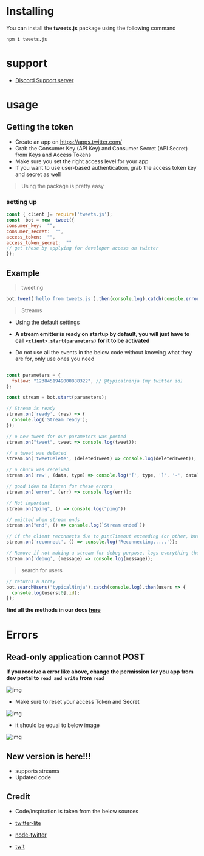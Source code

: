 # Installing

You can install the **tweets.js** package using the following command

  

```
npm i tweets.js
```

# support

* [Discord Support server](https://discord.gg/HVnGtzMaW4)
  

# usage

## Getting the token 

* Create an app on https://apps.twitter.com/
* Grab the Consumer Key (API Key) and Consumer Secret (API Secret) from Keys and Access Tokens
* Make sure you set the right access level for your app
* If you want to use user-based authentication, grab the access token key and secret as well



> Using the package is pretty easy

### setting up

```js
const { client }= require('tweets.js');
const  bot = new  tweet({
consumer_key:  "",
consumer_secret:  "",
access_token:  "",
access_token_secret:  ""
// get these by applying for developer access on twitter
});
```

## Example


> tweeting

```js
bot.tweet('hello from tweets.js').then(console.log).catch(console.error)
```

> Streams

* Using the default settings
* **A stream emitter is ready on startup by default, you will just have to call `<client>.start(parameters)` for it to be activated**

* Do not use all the events in the below code without knowing what they are for, only use ones you need 
  
```js

const parameters = {
  follow: "1238451949000888322", // @typicalninja (my twitter id)
};

const stream = bot.start(parameters);

// Stream is ready
stream.on('ready', (res) => {
  console.log('Stream ready');
});

// o new tweet for our parameters was posted
stream.on("tweet", tweet => console.log(tweet));

// a tweet was deleted
stream.on('tweetDelete', (deletedTweet) => console.log(deletedTweet));

// a chuck was received
stream.on('raw', (data, type) => console.log('[', type, ']', '-', data));

// good idea to listen for these errors
stream.on('error', (err) => console.log(err));

// Not important
stream.on("ping", () => console.log("ping"))

// emitted when stream ends
stream.on("end", () => console.log(`Stream ended`))

// if the client reconnects due to pintTimeout exceeding (or other, but mostly pintTimeout exceeding)
stream.on('reconnect', () => console.log('Reconnecting.....'));

// Remove if not making a stream for debug purpose, logs everything the client does behind the scence
stream.on('debug', (message) => console.log(message));
```

> search for users

```js
// returns a array
bot.searchUsers('typicalNinja').catch(console.log).then(users => {
  console.log(users[0].id);
});
```

**find all the methods in our docs [here](https://tweets.axix.cf/)**


## 


# Errors

## Read-only application cannot POST

**If you receive a error like above, change the permission for you app from dev portal to `read and write` from `read`**

![img](https://user-images.githubusercontent.com/65993466/120090828-1da06880-c123-11eb-992e-f0361f3676c2.png)

* Make sure to reset your access Token and Secret

![img](https://user-images.githubusercontent.com/65993466/120090968-47a65a80-c124-11eb-8dca-e4be5fc75823.png)

* it should be equal to below image

![img](https://user-images.githubusercontent.com/65993466/120091035-cf8c6480-c124-11eb-92c2-51553bca66f8.png)

## New version is here!!!

* supports streams
* Updated code



## Credit

* Code/inspiration is taken from the below sources


* [twitter-lite](https://github.com/draftbit/twitter-lite)
* [node-twitter](https://github.com/desmondmorris/node-twitter)
* [twit](https://github.com/ttezel/twit)